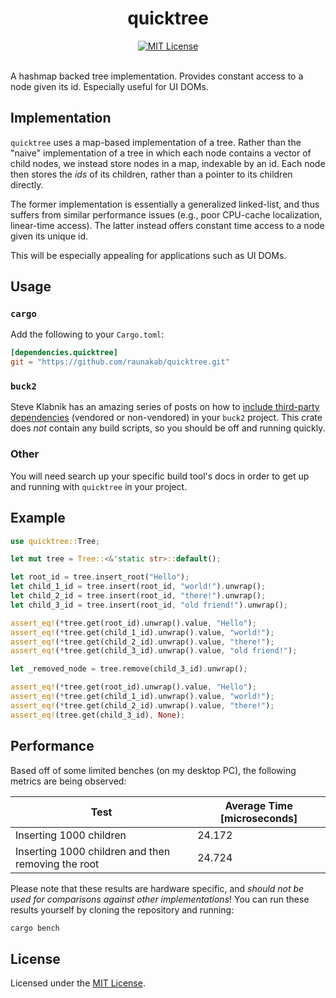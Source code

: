 <h1 align="center">
  quicktree
</h1>
<div align="center">
  <a href="./LICENSE-MIT">
    <img src="https://img.shields.io/badge/license-MIT-blue.svg" alt="MIT License">
  </a>
</div>
<br/>

A hashmap backed tree implementation.
Provides constant access to a node given its id.
Especially useful for UI DOMs.

## Implementation

`quicktree` uses a map-based implementation of a tree.
Rather than the "naive" implementation of a tree in which each node contains a vector of child nodes, we instead store nodes in a map, indexable by an id.
Each node then stores the *ids* of its children, rather than a pointer to its children directly.

The former implementation is essentially a generalized linked-list, and thus suffers from similar performance issues (e.g., poor CPU-cache localization, linear-time access).
The latter instead offers constant time access to a node given its unique id.

This will be especially appealing for applications such as UI DOMs.

## Usage

### `cargo`
Add the following to your `Cargo.toml`:

```toml
[dependencies.quicktree]
git = "https://github.com/raunakab/quicktree.git"
```

### `buck2`
Steve Klabnik has an amazing series of posts on how to [include third-party dependencies](https://steveklabnik.com/writing/using-cratesio-with-buck) (vendored or non-vendored) in your `buck2` project.
This crate does *not* contain any build scripts, so you should be off and running quickly.

### Other
You will need search up your specific build tool's docs in order to get up and running with `quicktree` in your project.

## Example

```rust
use quicktree::Tree;

let mut tree = Tree::<&'static str>::default();

let root_id = tree.insert_root("Hello");
let child_1_id = tree.insert(root_id, "world!").unwrap();
let child_2_id = tree.insert(root_id, "there!").unwrap();
let child_3_id = tree.insert(root_id, "old friend!").unwrap();

assert_eq!(*tree.get(root_id).unwrap().value, "Hello");
assert_eq!(*tree.get(child_1_id).unwrap().value, "world!");
assert_eq!(*tree.get(child_2_id).unwrap().value, "there!");
assert_eq!(*tree.get(child_3_id).unwrap().value, "old friend!");

let _removed_node = tree.remove(child_3_id).unwrap();

assert_eq!(*tree.get(root_id).unwrap().value, "Hello");
assert_eq!(*tree.get(child_1_id).unwrap().value, "world!");
assert_eq!(*tree.get(child_2_id).unwrap().value, "there!");
assert_eq!(tree.get(child_3_id), None);
```

## Performance

Based off of some limited benches (on my desktop PC), the following metrics are being observed:

| Test | Average Time \[microseconds\] |
|---|---|
| Inserting 1000 children | 24.172 |
| Inserting 1000 children and then removing the root | 24.724 |

Please note that these results are hardware specific, and *should not be used for comparisons against other implementations*!
You can run these results yourself by cloning the repository and running:

```sh
cargo bench
```

## License

Licensed under the [MIT License](./LICENSE-MIT).
